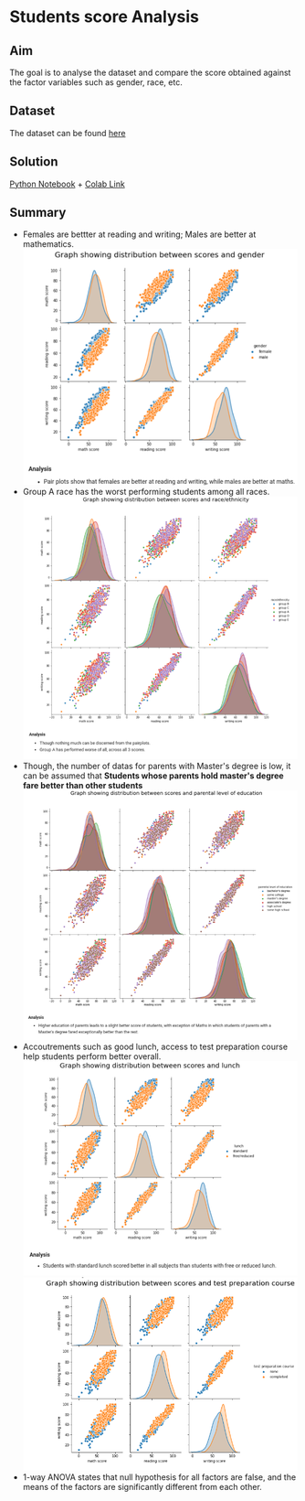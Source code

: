 # Students score Analysis
## Aim
The goal is to analyse the dataset and compare the score obtained against the factor variables such as gender, race, etc.

## Dataset
The dataset can be found [here](dataset/)

## Solution
[Python Notebook](student_performance_analysis.ipynb) + [Colab Link](https://colab.research.google.com/drive/1k5F4IOU-QHIvlQNjIM7kAFASfcq6pnB1)

## Summary
*  Females are bettter at reading and writing; Males are better at mathematics.
![image](images/1.png)
* Group A race has the worst performing students among all races.
![](images/2.png)
* Though, the number of datas for parents with Master's degree is low, it can be assumed that **Students whose parents hold master's degree fare better than other students**
![](images/3.png)
* Accoutrements such as good lunch, access to test preparation course help students perform better overall.
![](images/4.png)
![](images/5.png)
* 1-way ANOVA states that null hypothesis for all factors are false, and the means of the factors are significantly different from each other.